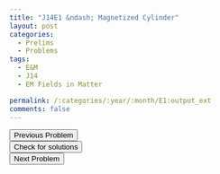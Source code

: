 ```yaml
---
title: "J14E1 &ndash; Magnetized Cylinder"
layout: post
categories:
  - Prelims
  - Problems
tags:
  - E&M
  - J14
  - EM Fields in Matter

permalink: /:categories/:year/:month/E1:output_ext
comments: false
---
```

<object data="2014J1E.pdf" type="application/pdf" width="100%" height="500"></object>

<div class='navbar'>
	<div float='left'><button onclick="window.location='M3.html'" >Previous Problem</button></div>
	<div float='center'><button onclick="window.location='https://princetonprelim.com/prelim/31/'">Check for solutions</button></div>
	<div float='right'><button onclick="window.location='E2.html'" > Next Problem</button></div>
</div>
